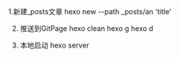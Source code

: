 1.新建_posts文章
  hexo new --path _posts/an 'title'

2. 推送到GitPage
  hexo clean
  hexo g 
  hexo d

3. 本地启动
  hexo server